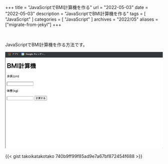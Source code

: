 +++
title =  "JavaScriptでBMI計算機を作る"
url = "2022-05-03"
date = "2022-05-03"
description = "JavaScriptでBMI計算機を作る"
tags = [
  "JavaScript"
]
categories = [
  "JavaScript"
]
archives = "2022/05"
aliases = ["migrate-from-jekyl"]
+++

<br>

JavaScriptでBMI計算機を作る方法です。

![JavaScript BMI](1.gif)


{{< gist takoikatakotako 740b9ff99f85ad9e7a67bf872454f688 >}}
